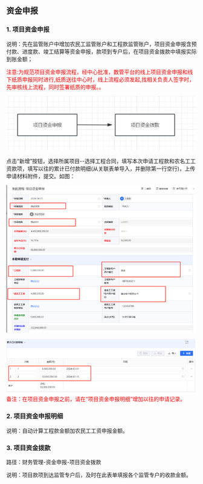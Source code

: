 ## 资金申报

### 1. 项目资金申报

说明：先在监管账户中增加农民工监管账户和工程款监管账户，项目资金申报含预付款、进度款、竣工结算等资金申报，款项到专户后，在项目资金拨款中填报实际到账金额；

<font color="red">注意:为规范项目资金申报流程，经中心批准，数管平台的线上项目资金申报和线下纸质申报同时进行,纸质送往中心时，线上流程必须发起,找相关负责人签字时，先审核线上流程，同时签署纸质的申报。。</font>

![项目资金申报流程](./imgs/xmzjsblc.png)

点击“新增”按钮，选择所属项目--选择工程合同，填写本次申请工程款和农名工工资款项，填写以往的累计已付款明细(从关联表单导入，并删除第一行空行)，上传申请材料附件，提交。如图：

![项目资金申报](./imgs/xmzjsb.png)

![项目资金申报](./imgs/xmzjsb1.png)
<font color="red">备注：在项目资金申报之前，请在“项目资金申报明细”增加以往的申请记录。</font>

### 2. 项目资金申报明细
说明：自动计算工程款金额加农民工工资申报金额。

### 3. 项目资金拨款
路径：财务管理-资金申报-项目资金拨款

说明：项目款项到达监管专户后，及时在此表单填报各个监管专户的收款金额。
